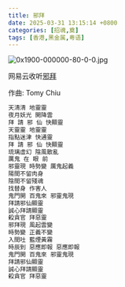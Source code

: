 ```yaml
---
title: 邪拜
date: 2025-03-31 13:15:14 +0800
categories: [招魂,奠]
tags: [香港,黑金属,粤语]
---
```


![0x1900-000000-80-0-0.jpg](https://b2.235421.xyz/pic/2025/03/c34e11d81c2795806d861f1ac7becf72.jpg)

网易云收听[邪拜](https://music.163.com/song?id=1463742124&userid=1623945853)

作曲: Tomy Chiu

```txt
天清清 地靈靈
夜月妖光 開降雲
拜 請 邪 仙 快顯靈
天靈靈 地靈靈
指點迷津 快通靈
拜 請 邪 仙 快顯靈
琉璃虛幻 陰風散亂
厲鬼 在 眼 前
邪靈現 時勢變 厲鬼起義
陽間不留肉身
陰間不留殘魂
找替身 作害人
鬼門開 百鬼來 邪靈鬼現
拜請邪仙顯靈
誠心拜請顯靈
殺貪官 拜惡靈
邪拜現 風起雲變
時勢變 正義不變
入間吐 藍煙黃霧
時辰到 惡應即報 惡應即報
鬼門開 百鬼來 邪靈鬼現
拜請邪仙顯靈
誠心拜請顯靈
殺貪官 拜惡靈
```